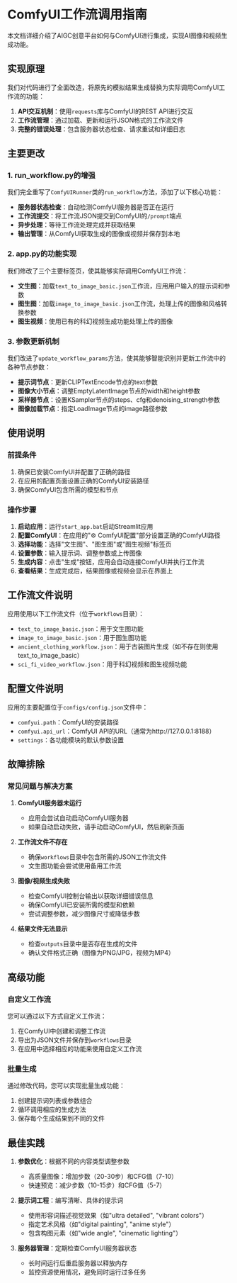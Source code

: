 # ComfyUI工作流调用指南

本文档详细介绍了AIGC创意平台如何与ComfyUI进行集成，实现AI图像和视频生成功能。

## 实现原理

我们对代码进行了全面改造，将原先的模拟结果生成替换为实际调用ComfyUI工作流的功能：

1. **API交互机制**：使用`requests`库与ComfyUI的REST API进行交互
2. **工作流管理**：通过加载、更新和运行JSON格式的工作流文件
3. **完整的错误处理**：包含服务器状态检查、请求重试和详细日志

## 主要更改

### 1. run_workflow.py的增强

我们完全重写了`ComfyUIRunner`类的`run_workflow`方法，添加了以下核心功能：

- **服务器状态检查**：自动检测ComfyUI服务器是否正在运行
- **工作流提交**：将工作流JSON提交到ComfyUI的`/prompt`端点
- **异步处理**：等待工作流处理完成并获取结果
- **输出管理**：从ComfyUI获取生成的图像或视频并保存到本地

### 2. app.py的功能实现

我们修改了三个主要标签页，使其能够实际调用ComfyUI工作流：

- **文生图**：加载`text_to_image_basic.json`工作流，应用用户输入的提示词和参数
- **图生图**：加载`image_to_image_basic.json`工作流，处理上传的图像和风格转换参数
- **图生视频**：使用已有的科幻视频生成功能处理上传的图像

### 3. 参数更新机制

我们改进了`update_workflow_params`方法，使其能够智能识别并更新工作流中的各种节点参数：

- **提示词节点**：更新CLIPTextEncode节点的text参数
- **图像大小节点**：调整EmptyLatentImage节点的width和height参数
- **采样器节点**：设置KSampler节点的steps、cfg和denoising_strength参数
- **图像加载节点**：指定LoadImage节点的image路径参数

## 使用说明

### 前提条件

1. 确保已安装ComfyUI并配置了正确的路径
2. 在应用的配置页面设置正确的ComfyUI安装路径
3. 确保ComfyUI包含所需的模型和节点

### 操作步骤

1. **启动应用**：运行`start_app.bat`启动Streamlit应用
2. **配置ComfyUI**：在应用的"⚙️ ComfyUI配置"部分设置正确的ComfyUI路径
3. **选择功能**：选择"文生图"、"图生图"或"图生视频"标签页
4. **设置参数**：输入提示词、调整参数或上传图像
5. **生成内容**：点击"生成"按钮，应用会自动连接ComfyUI并执行工作流
6. **查看结果**：生成完成后，结果图像或视频会显示在界面上

## 工作流文件说明

应用使用以下工作流文件（位于`workflows`目录）：

- `text_to_image_basic.json`：用于文生图功能
- `image_to_image_basic.json`：用于图生图功能
- `ancient_clothing_workflow.json`：用于古装图片生成（如不存在则使用text_to_image_basic）
- `sci_fi_video_workflow.json`：用于科幻视频和图生视频功能

## 配置文件说明

应用的主要配置位于`configs/config.json`文件中：

- `comfyui.path`：ComfyUI的安装路径
- `comfyui.api_url`：ComfyUI API的URL（通常为http://127.0.0.1:8188）
- `settings`：各功能模块的默认参数设置

## 故障排除

### 常见问题与解决方案

1. **ComfyUI服务器未运行**
   - 应用会尝试自动启动ComfyUI服务器
   - 如果自动启动失败，请手动启动ComfyUI，然后刷新页面

2. **工作流文件不存在**
   - 确保`workflows`目录中包含所需的JSON工作流文件
   - 文生图功能会尝试使用备用工作流

3. **图像/视频生成失败**
   - 检查ComfyUI控制台输出以获取详细错误信息
   - 确保ComfyUI已安装所需的模型和依赖
   - 尝试调整参数，减少图像尺寸或降低步数

4. **结果文件无法显示**
   - 检查`outputs`目录中是否存在生成的文件
   - 确认文件格式正确（图像为PNG/JPG，视频为MP4）

## 高级功能

### 自定义工作流

您可以通过以下方式自定义工作流：

1. 在ComfyUI中创建和调整工作流
2. 导出为JSON文件并保存到`workflows`目录
3. 在应用中选择相应的功能来使用自定义工作流

### 批量生成

通过修改代码，您可以实现批量生成功能：

1. 创建提示词列表或参数组合
2. 循环调用相应的生成方法
3. 保存每个生成结果到不同的文件

## 最佳实践

1. **参数优化**：根据不同的内容类型调整参数
   - 高质量图像：增加步数（20-30步）和CFG值（7-10）
   - 快速预览：减少步数（10-15步）和CFG值（5-7）

2. **提示词工程**：编写清晰、具体的提示词
   - 使用形容词描述视觉效果（如"ultra detailed", "vibrant colors"）
   - 指定艺术风格（如"digital painting", "anime style"）
   - 包含构图元素（如"wide angle", "cinematic lighting"）

3. **服务器管理**：定期检查ComfyUI服务器状态
   - 长时间运行后重启服务器以释放内存
   - 监控资源使用情况，避免同时运行过多任务